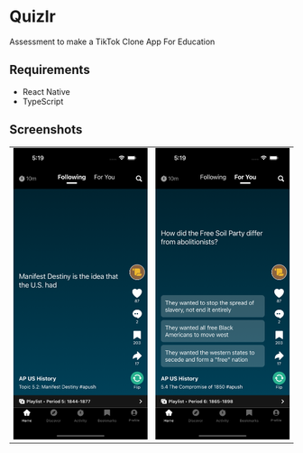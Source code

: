 # Quizlr

Assessment to make a TikTok Clone App For Education

## Requirements

- React Native
- TypeScript

## Screenshots

<table>
  <tr>
    <td><img src="assets/screenshots/Following.PNG" ></td>
    <td><img src="assets/screenshots/ForYou.PNG" ></td>
  </tr>
 </table>
